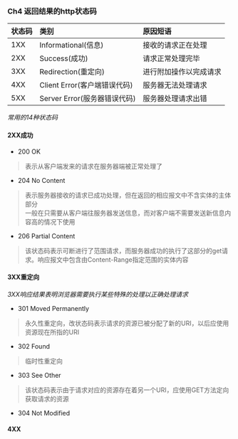 ### Ch4 返回结果的http状态码
|		状态码  	   |         类别       			| 		原因短语		 |
|:-------------------- |:-------------------			|:-----------------------|
|1XX				   |Informational(信息) 			|接收的请求正在处理		 |
|2XX				   |Success(成功)       			|请求正常处理完毕		 |
|3XX				   |Redirection(重定向) 			|进行附加操作以完成请求	 |
|4XX				   |Client Error(客户端错误代码)	|服务器无法处理请求		 |
|5XX				   |Server Error(服务器错误代码)	|服务器处理请求出错		 |

*常用的14种状态码*

#### 2XX成功
* 200 OK   
> 表示从客户端发来的请求在服务器端被正常处理了
* 204 No Content   
> 表示服务器接收的请求已成功处理，但在返回的相应报文中不含实体的主体部分    
>一般在只需要从客户端往服务器发送信息，而对客户端不需要发送新信息内容高的情况下使用
* 206 Partial Content    
> 该状态码表示可断进行了范围请求，而服务器成功的执行了这部分的get请求。响应报文中包含由Content-Range指定范围的实体内容

#### 3XX重定向
*3XX响应结果表明浏览器需要执行某些特殊的处理以正确处理请求*
* 301 Moved Permanently    
> 永久性重定向，改状态码表示请求的资源已被分配了新的URI，以后应使用资源现在所指的URI
* 302 Found   
> 临时性重定向
* 303 See Other    
> 该状态码表示由于请求对应的资源存在着另一个URI，应使用GET方法定向获取请求的资源
* 304 Not Modified

#### 4XX